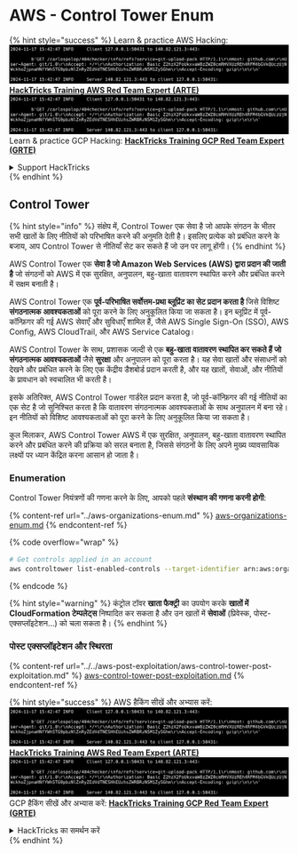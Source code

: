 # AWS - Control Tower Enum

{% hint style="success" %}
Learn & practice AWS Hacking:<img src="../../../../.gitbook/assets/image (1).png" alt="" data-size="line">[**HackTricks Training AWS Red Team Expert (ARTE)**](https://training.hacktricks.xyz/courses/arte)<img src="../../../../.gitbook/assets/image (1).png" alt="" data-size="line">\
Learn & practice GCP Hacking: <img src="../../../../.gitbook/assets/image (2).png" alt="" data-size="line">[**HackTricks Training GCP Red Team Expert (GRTE)**<img src="../../../../.gitbook/assets/image (2).png" alt="" data-size="line">](https://training.hacktricks.xyz/courses/grte)

<details>

<summary>Support HackTricks</summary>

* Check the [**subscription plans**](https://github.com/sponsors/carlospolop)!
* **Join the** 💬 [**Discord group**](https://discord.gg/hRep4RUj7f) or the [**telegram group**](https://t.me/peass) or **follow** us on **Twitter** 🐦 [**@hacktricks\_live**](https://twitter.com/hacktricks\_live)**.**
* **Share hacking tricks by submitting PRs to the** [**HackTricks**](https://github.com/carlospolop/hacktricks) and [**HackTricks Cloud**](https://github.com/carlospolop/hacktricks-cloud) github repos.

</details>
{% endhint %}

## Control Tower

{% hint style="info" %}
संक्षेप में, Control Tower एक सेवा है जो आपके संगठन के भीतर सभी खातों के लिए नीतियों को परिभाषित करने की अनुमति देती है। इसलिए प्रत्येक को प्रबंधित करने के बजाय, आप Control Tower से नीतियाँ सेट कर सकते हैं जो उन पर लागू होंगी।
{% endhint %}

AWS Control Tower एक **सेवा है जो Amazon Web Services (AWS) द्वारा प्रदान की जाती है** जो संगठनों को AWS में एक सुरक्षित, अनुपालन, बहु-खाता वातावरण स्थापित करने और प्रबंधित करने में सक्षम बनाती है।

AWS Control Tower एक **पूर्व-परिभाषित सर्वोत्तम-प्रथा ब्लूप्रिंट का सेट प्रदान करता है** जिसे विशिष्ट **संगठनात्मक आवश्यकताओं** को पूरा करने के लिए अनुकूलित किया जा सकता है। इन ब्लूप्रिंट में पूर्व-कॉन्फ़िगर की गई AWS सेवाएँ और सुविधाएँ शामिल हैं, जैसे AWS Single Sign-On (SSO), AWS Config, AWS CloudTrail, और AWS Service Catalog।

AWS Control Tower के साथ, प्रशासक जल्दी से एक **बहु-खाता वातावरण स्थापित कर सकते हैं जो संगठनात्मक आवश्यकताओं** जैसे **सुरक्षा** और अनुपालन को पूरा करता है। यह सेवा खातों और संसाधनों को देखने और प्रबंधित करने के लिए एक केंद्रीय डैशबोर्ड प्रदान करती है, और यह खातों, सेवाओं, और नीतियों के प्रावधान को स्वचालित भी करती है।

इसके अतिरिक्त, AWS Control Tower गार्डरेल प्रदान करता है, जो पूर्व-कॉन्फ़िगर की गई नीतियों का एक सेट है जो सुनिश्चित करता है कि वातावरण संगठनात्मक आवश्यकताओं के साथ अनुपालन में बना रहे। इन नीतियों को विशिष्ट आवश्यकताओं को पूरा करने के लिए अनुकूलित किया जा सकता है।

कुल मिलाकर, AWS Control Tower AWS में एक सुरक्षित, अनुपालन, बहु-खाता वातावरण स्थापित करने और प्रबंधित करने की प्रक्रिया को सरल बनाता है, जिससे संगठनों के लिए अपने मुख्य व्यावसायिक लक्ष्यों पर ध्यान केंद्रित करना आसान हो जाता है।

### Enumeration

Control Tower नियंत्रणों की गणना करने के लिए, आपको पहले **संस्थान की गणना करनी होगी**:

{% content-ref url="../aws-organizations-enum.md" %}
[aws-organizations-enum.md](../aws-organizations-enum.md)
{% endcontent-ref %}

{% code overflow="wrap" %}
```bash
# Get controls applied in an account
aws controltower list-enabled-controls --target-identifier arn:aws:organizations::<acc_id>:ou/<ou-id>
```
{% endcode %}

{% hint style="warning" %}
कंट्रोल टॉवर **खाता फैक्ट्री** का उपयोग करके **खातों में CloudFormation टेम्पलेट्स** निष्पादित कर सकता है और उन खातों में **सेवाओं** (प्रिवेस्क, पोस्ट-एक्सप्लॉइटेशन...) को चला सकता है।
{% endhint %}

### पोस्ट एक्सप्लॉइटेशन और स्थिरता

{% content-ref url="../../aws-post-exploitation/aws-control-tower-post-exploitation.md" %}
[aws-control-tower-post-exploitation.md](../../aws-post-exploitation/aws-control-tower-post-exploitation.md)
{% endcontent-ref %}

{% hint style="success" %}
AWS हैकिंग सीखें और अभ्यास करें:<img src="../../../../.gitbook/assets/image (1).png" alt="" data-size="line">[**HackTricks Training AWS Red Team Expert (ARTE)**](https://training.hacktricks.xyz/courses/arte)<img src="../../../../.gitbook/assets/image (1).png" alt="" data-size="line">\
GCP हैकिंग सीखें और अभ्यास करें: <img src="../../../../.gitbook/assets/image (2).png" alt="" data-size="line">[**HackTricks Training GCP Red Team Expert (GRTE)**<img src="../../../../.gitbook/assets/image (2).png" alt="" data-size="line">](https://training.hacktricks.xyz/courses/grte)

<details>

<summary>HackTricks का समर्थन करें</summary>

* [**सदस्यता योजनाएँ**](https://github.com/sponsors/carlospolop) देखें!
* **हमारे** 💬 [**Discord समूह**](https://discord.gg/hRep4RUj7f) या [**टेलीग्राम समूह**](https://t.me/peass) में शामिल हों या **Twitter** 🐦 पर हमें **फॉलो करें** [**@hacktricks\_live**](https://twitter.com/hacktricks\_live)**.**
* **हैकिंग ट्रिक्स साझा करें और** [**HackTricks**](https://github.com/carlospolop/hacktricks) और [**HackTricks Cloud**](https://github.com/carlospolop/hacktricks-cloud) गिटहब रिपोजिटरी में PR सबमिट करें।

</details>
{% endhint %}
